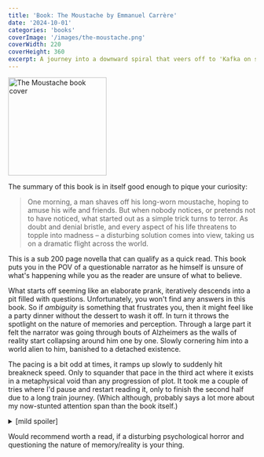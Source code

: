 ```yaml
---
title: 'Book: The Moustache by Emmanuel Carrère'
date: '2024-10-01'
categories: 'books'
coverImage: '/images/the-moustache.png'
coverWidth: 220
coverHeight: 360
excerpt: A journey into a downward spiral that veers off to 'Kafka on shrooms' levels
---
```


<img
class="cover-image"
src='/images/the-moustache.png'
alt="The Moustache book cover"
width="200px"
/>

The summary of this book is in itself good enough to pique your curiosity:

> One morning, a man shaves off his long-worn moustache, hoping to amuse his wife and friends. But when nobody notices, or pretends not to have noticed, what started out as a simple trick turns to terror. As doubt and denial bristle, and every aspect of his life threatens to topple into madness – a disturbing solution comes into view, taking us on a dramatic flight across the world.

This is a sub 200 page novella that can qualify as a quick read. This book puts you in the POV of a questionable narrator as he himself is unsure of what's happening while you as the reader are unsure of what to believe.

What starts off seeming like an elaborate prank, iteratively descends into a pit filled with questions. Unfortunately, you won't find any answers in this book. So if _ambiguity_ is something that frustrates you, then it might feel like a party dinner without the dessert to wash it off. In turn it throws the spotlight on the nature of memories and perception. Through a large part it felt the narrator was going through bouts of Alzheimers as the walls of reality start collapsing around him one by one. Slowly cornering him into a world alien to him, banished to a detached existence.

The pacing is a bit odd at times, it ramps up slowly to suddenly hit breakneck speed. Only to squander that pace in the third act where it exists in a metaphysical void than any progression of plot. It took me a couple of tries where I'd pause and restart reading it, only to finish the second half due to a long train journey. (Which although, probably says a lot more about my now-stunted attention span than the book itself.)

<details>
    <summary>[mild spoiler]</summary>
    Fair warning, the ending isn't for the squeamish. It shifts gears from a wearily resigned pace to going all body horror within a page or two.
    Graphic enough to leave a lasting impression.
</details>

Would recommend worth a read, if a disturbing psychological horror and questioning the nature of memory/reality is your thing.
